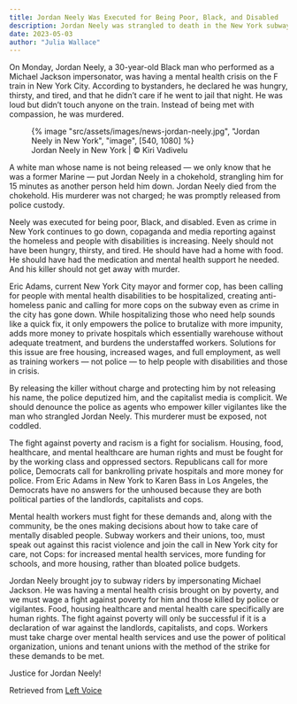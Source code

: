 ```yaml
---
title: Jordan Neely Was Executed for Being Poor, Black, and Disabled
description: Jordan Neely was strangled to death in the New York subway during a mental health crisis
date: 2023-05-03
author: "Julia Wallace"
---
```


On Monday, Jordan Neely, a 30-year-old Black man who performed as a Michael Jackson impersonator, was having a mental health crisis on the F train in New York City. According to bystanders, he declared he was hungry, thirsty, and tired, and that he didn’t care if he went to jail that night. He was loud but didn’t touch anyone on the train. Instead of being met with compassion, he was murdered.

<!-- excerpt -->

<figure>
{% image "src/assets/images/news-jordan-neely.jpg", "Jordan Neely in New York", "image", [540, 1080] %}
<figcaption>Jordan Neely in New York | © Kiri Vadivelu</figcaption>
</figure>

A white man whose name is not being released — we only know that he was a former Marine — put Jordan Neely in a chokehold, strangling him for 15 minutes as another person held him down. Jordan Neely died from the chokehold. His murderer was not charged; he was promptly released from police custody.

Neely was executed for being poor, Black, and disabled. Even as crime in New York continues to go down, copaganda and media reporting against the homeless and people with disabilities is increasing. Neely should not have been hungry, thirsty, and tired. He should have had a home with food. He should have had the medication and mental health support he needed. And his killer should not get away with murder.

Eric Adams, current New York City mayor and former cop, has been calling for people with mental health disabilities to be hospitalized, creating anti-homeless panic and calling for more cops on the subway even as crime in the city has gone down. While hospitalizing those who need help sounds like a quick fix, it only empowers the police to brutalize with more impunity, adds more money to private hospitals which essentially warehouse without adequate treatment, and burdens the understaffed workers. Solutions for this issue are free housing, increased wages, and full employment, as well as training workers — not police — to help people with disabilities and those in crisis.

By releasing the killer without charge and protecting him by not releasing his name, the police deputized him, and the capitalist media is complicit. We should denounce the police as agents who empower killer vigilantes like the man who strangled Jordan Neely. This murderer must be exposed, not coddled.

The fight against poverty and racism is a fight for socialism. Housing, food, healthcare, and mental healthcare are human rights and must be fought for by the working class and oppressed sectors. Republicans call for more police, Democrats call for bankrolling private hospitals and more money for police. From Eric Adams in New York to Karen Bass in Los Angeles, the Democrats have no answers for the unhoused because they are both political parties of the landlords, capitalists and cops.

Mental health workers must fight for these demands and, along with the community, be the ones making decisions about how to take care of mentally disabled people. Subway workers and their unions, too, must speak out against this racist violence and join the call in New York city for care, not Cops: for increased mental health services, more funding for schools, and more housing, rather than bloated police budgets.

Jordan Neely brought joy to subway riders by impersonating Michael Jackson. He was having a mental health crisis brought on by poverty, and we must wage a fight against poverty for him and those killed by police or vigilantes. Food, housing healthcare and mental health care specifically are human rights. The fight against poverty will only be successful if it is a declaration of war against the landlords, capitalists, and cops. Workers must take charge over mental health services and use the power of political organization, unions and tenant unions with the method of the strike for these demands to be met.

Justice for Jordan Neely!

Retrieved from [Left Voice](https://www.leftvoice.org/jordan-neely-was-executed-for-being-poor-black-and-disabled/?mibextid=Zxz2cZ&fbclid=IwAR3aVxWPOfo00IutZegqcv1E5He7f02Ruce3HyVRR2ebP4XfDSQYOBX4hUU)
